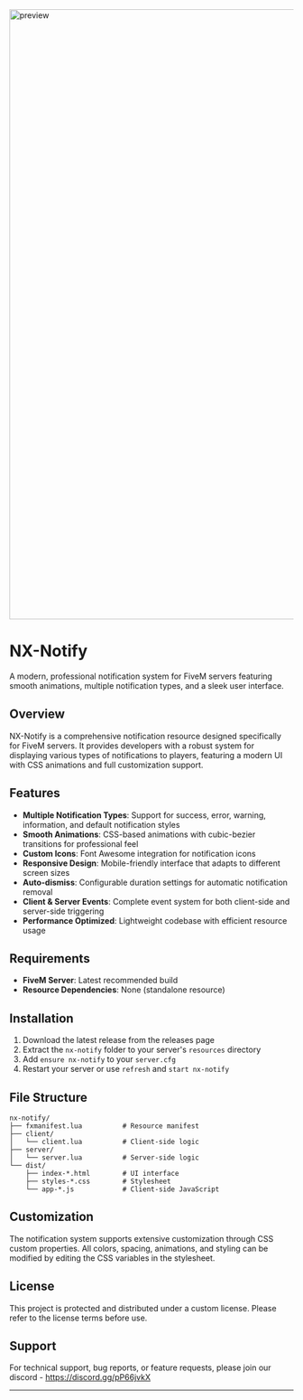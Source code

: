 <img width="1920" height="1080" alt="preview" src="https://github.com/user-attachments/assets/ffa650da-20ef-4348-bb05-815a84104506" />


# NX-Notify

A modern, professional notification system for FiveM servers featuring smooth animations, multiple notification types, and a sleek user interface.

## Overview

NX-Notify is a comprehensive notification resource designed specifically for FiveM servers. It provides developers with a robust system for displaying various types of notifications to players, featuring a modern UI with CSS animations and full customization support.

## Features

- **Multiple Notification Types**: Support for success, error, warning, information, and default notification styles
- **Smooth Animations**: CSS-based animations with cubic-bezier transitions for professional feel
- **Custom Icons**: Font Awesome integration for notification icons
- **Responsive Design**: Mobile-friendly interface that adapts to different screen sizes
- **Auto-dismiss**: Configurable duration settings for automatic notification removal
- **Client & Server Events**: Complete event system for both client-side and server-side triggering
- **Performance Optimized**: Lightweight codebase with efficient resource usage

## Requirements

- **FiveM Server**: Latest recommended build
- **Resource Dependencies**: None (standalone resource)

## Installation

1. Download the latest release from the releases page
2. Extract the `nx-notify` folder to your server's `resources` directory
3. Add `ensure nx-notify` to your `server.cfg`
4. Restart your server or use `refresh` and `start nx-notify`

## File Structure

```
nx-notify/
├── fxmanifest.lua          # Resource manifest
├── client/
│   └── client.lua          # Client-side logic
├── server/
│   └── server.lua          # Server-side logic
└── dist/
    ├── index-*.html        # UI interface
    ├── styles-*.css        # Stylesheet
    └── app-*.js            # Client-side JavaScript
```

## Customization

The notification system supports extensive customization through CSS custom properties. All colors, spacing, animations, and styling can be modified by editing the CSS variables in the stylesheet.

## License

This project is protected and distributed under a custom license. Please refer to the license terms before use.

## Support

For technical support, bug reports, or feature requests, please join our discord - https://discord.gg/pP66jvkX

---

